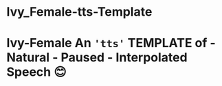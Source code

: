 # Ivy_Female-tts-Template
# Ivy-Female  An `'tts'` TEMPLATE of - Natural - Paused - Interpolated      Speech 😊
